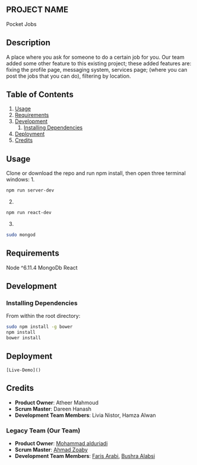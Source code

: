 
## PROJECT NAME
 Pocket Jobs

## Description
 A place where you ask for someone to do a certain job for you. Our team added some other feature to this existing project; these added features are:  fixing the profile page, messaging system, services page; (where you can post the jobs that you can do), filtering by location.
  
## Table of Contents

1. [Usage](#Usage)
1. [Requirements](#requirements)
1. [Development](#development)
    1. [Installing Dependencies](#installing-dependencies)
1. [Deployment](#deployment)
1. [Credits](#credits)

## Usage
  Clone or download the repo and run npm install, then open three terminal windows:
1. 
```sh
npm run server-dev
```

2. 
```sh
npm run react-dev
```

3. 
```sh
sudo mongod
```

## Requirements

Node ^6.11.4
MongoDb
React

## Development

### Installing Dependencies

From within the root directory:

```sh
sudo npm install -g bower
npm install
bower install
```


## Deployment
	[Live-Demo]()


## Credits
	
  - __Product Owner__: Atheer Mahmoud 
  - __Scrum Master__: Dareen Hanash 
  - __Development Team Members__: Livia Nistor, Hamza Alwan

### Legacy Team (Our Team)

  - __Product Owner__: [Mohammad alduriadi](https://github.com/Mohammedalduraidi)
  - __Scrum Master__: [Ahmad Zoaby](https://github.com/zoaby)
  - __Development Team Members__: [Faris Arabi](https://github.com/FarisArabi), [Bushra Alabsi](https://github.com/BushraAlabsi)

